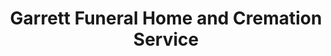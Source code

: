 ---
title: "Garrett Funeral Home and Cremation Service"
url: /broken-arrow/garrett-funeral-home-and-cremation-service/
shop: Bestattungen
---